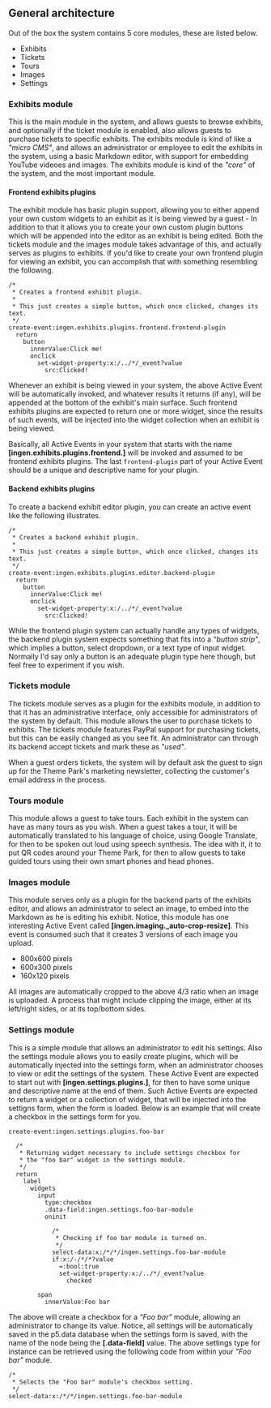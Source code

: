 
## General architecture

Out of the box the system contains 5 core modules, these are listed below.

* Exhibits
* Tickets
* Tours
* Images
* Settings

### Exhibits module

This is the main module in the system, and allows guests to browse exhibits, and optionally
if the ticket module is enabled, also allows guests to purchase tickets to specific exhibits.
The exhibits module is kind of like a _"micro CMS"_, and allows an administrator or employee
to edit the exhibits in the system, using a basic Markdown editor, with support for embedding
YouTube videoes and images. The exhibits module is kind of the _"core"_ of the system, and
the most important module.

#### Frontend exhibits plugins

The exhibit module has basic plugin support, allowing you to either append your own custom
widgets to an exhibit as it is being viewed by a guest - In addition to that it allows you
to create your own custom plugin buttons which will be appended into the editor as an
exhibit is being edited. Both the tickets module and the images module takes advantage of
this, and actually serves as plugins to exhibits. If you'd like to create your own frontend
plugin for viewing an exhibit, you can accomplish that with something resembling the following.

```hyperlambda
/*
 * Creates a frontend exhibit plugin.
 *
 * This just creates a simple button, which once clicked, changes its text.
 */
create-event:ingen.exhibits.plugins.frontend.frontend-plugin
  return
    button
      innerValue:Click me!
      onclick
        set-widget-property:x:/../*/_event?value
          src:Clicked!
```

Whenever an exhibit is being viewed in your system, the above Active Event will be automatically
invoked, and whatever results it returns (if any), will be appended at the bottom of the
exhibit's main surface. Such frontend exhibits plugins are expected to return one or more
widget, since the results of such events, will be injected into the widget collection when
an exhibit is being viewed.

Basically, all Active Events in your system that starts with the name
**[ingen.exhibits.plugins.frontend.]** will be invoked and assumed to be frontend exhibits
plugins. The last `frontend-plugin` part of your Active Event should be a unique and
descriptive name for your plugin.

#### Backend exhibits plugins

To create a backend exhibit editor plugin, you can create an active event like the following
illustrates.

```hyperlambda
/*
 * Creates a backend exhibit plugin.
 *
 * This just creates a simple button, which once clicked, changes its text.
 */
create-event:ingen.exhibits.plugins.editor.backend-plugin
  return
    button
      innerValue:Click me!
      onclick
        set-widget-property:x:/../*/_event?value
          src:Clicked!
```

While the frontend plugin system can actually handle any types of widgets, the backend
plugin system expects something that fits into a _"button strip"_, which implies a button,
select dropdown, or a text type of input widget. Normally I'd say only a button is an
adequate plugin type here though, but feel free to experiment if you wish.

### Tickets module

The tickets module serves as a plugin for the exhibits module, in addition to that it
has an administrative interface, only accessible for administrators of the system by default.
This module allows the user to purchase tickets to exhibits. The tickets module features
PayPal support for purchasing tickets, but this can be easily changed as you see fit.
An administrator can through its backend accept tickets and mark these as _"used"_.

When a guest orders tickets, the system will by default ask the guest to sign up for
the Theme Park's marketing newsletter, collecting the customer's email address in the
process.

### Tours module

This module allows a guest to take tours. Each exhibit in the system can have as many
tours as you wish. When a guest takes a tour, it will be automatically translated to
his language of choice, using Google Translate, for then to be spoken out loud using
speech synthesis. The idea with it, it to put QR codes around your Theme Park, for then
to allow guests to take guided tours using their own smart phones and head phones.

### Images module

This module serves only as a plugin for the backend parts of the exhibits editor, and allows
an administrator to select an image, to embed into the Markdown as he is editing his exhibit.
Notice, this module has one interesting Active Event called **[ingen.imaging.\_auto-crop-resize]**.
This event is consumed such that it creates 3 versions of each image you upload.

* 800x600 pixels
* 600x300 pixels
* 160x120 pixels

All images are automatically cropped to the above 4/3 ratio when an image is uploaded. A
process that might include clipping the image, either at its left/right sides, or at its
top/bottom sides.

### Settings module

This is a simple module that allows an administrator to edit his settings. Also the settings
module allows you to easily create plugins, which will be automatically injected into the
settings form, when an administrator chooses to view or edit the settings of the system.
These Active Event are expected to start out with **[ingen.settings.plugins.]**, for then
to have some unique and descriptive name at the end of them. Such Active Events are expected
to return a widget or a collection of widget, that will be injected into the settigns form,
when the form is loaded. Below is an example that will create a checkbox in the settings
form for you.

```hyperlambda
create-event:ingen.settings.plugins.foo-bar

  /*
   * Returning widget necessary to include settings checkbox for
   * the "foo bar" widget in the settings module.
   */
  return
    label
      widgets
        input
          type:checkbox
          .data-field:ingen.settings.foo-bar-module
          oninit

            /*
             * Checking if foo bar module is turned on.
             */
            select-data:x:/*/*/ingen.settings.foo-bar-module
            if:x:/-/*/*?value
              =:bool:true
              set-widget-property:x:/../*/_event?value
                checked

        span
          innerValue:Foo bar
```

The above will create a checkbox for a _"Foo bar"_ module, allowing an administrator to
change its value. Notice, all settings will be automatically saved in the p5.data database
when the settings form is saved, with the name of the node being the **[.data-field]**
value. The above settings type for instance can be retrieved using the following code
from within your _"Foo bar"_ module.

```hyperlambda
/*
 * Selects the "Foo bar" module's checkbox setting.
 */
select-data:x:/*/*/ingen.settings.foo-bar-module
```

